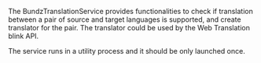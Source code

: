 The BundzTranslationService provides functionalities to check
if translation between a pair of source and target languages is
supported, and create translator for the pair. The translator
could be used by the Web Translation blink API.


The service runs in a utility process and it should be only launched
once.
